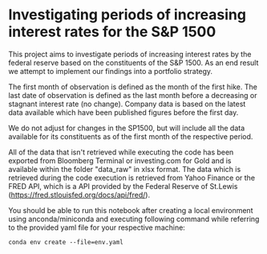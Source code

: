 # Investigating periods of increasing interest rates for the S&P 1500
This project aims to investigate periods of increasing interest rates by the federal reserve based on the constituents of the S&P 1500. As an end result we attempt to implement our findings into a portfolio strategy.

The first month of observation is defined as the month of the first hike. The last date of observation is defined as the last month before a decreasing or stagnant interest rate (no change). Company data is based on the latest data available which have been published figures before the first day. 

We do not adjust for changes in the SP1500, but will include all the data available for its constituents as of the first month of the respective period.

All of the data that isn't retrieved while executing the code has been exported from Bloomberg Terminal or investing.com for Gold and is available within the folder "data_raw" in xlsx format. The data which is retrieved during the code execution is retrieved from Yahoo Finance or the FRED API, which is a API provided by the Federal Reserve of St.Lewis (https://fred.stlouisfed.org/docs/api/fred/).

You should be able to run this notebook after creating a local environment using anconda/miniconda and executing following command while referring to the provided yaml file for your respective machine:

`conda env create --file=env.yaml`
